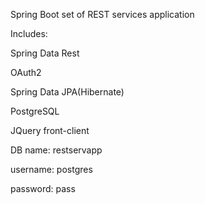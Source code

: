 Spring Boot set of REST services application

Includes:

Spring Data Rest

OAuth2 

Spring Data JPA(Hibernate)

PostgreSQL

JQuery front-client


DB name: restservapp

username: postgres

password: pass

